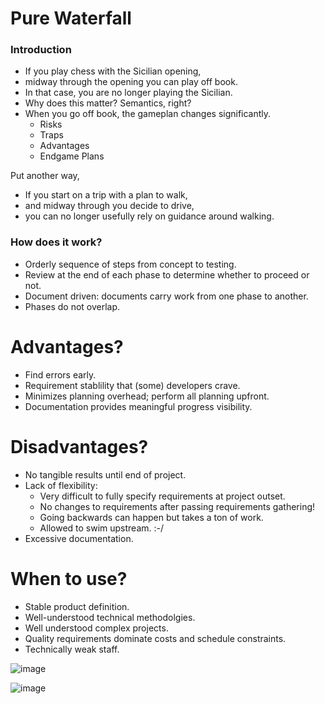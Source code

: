 
# Pure Waterfall

### Introduction

- If you play chess with the Sicilian opening,
- midway through the opening you can play off book.
- In that case, you are no longer playing the Sicilian.
- Why does this matter? Semantics, right? 
- When you go off book, the gameplan changes significantly.
    - Risks
    - Traps
    - Advantages
    - Endgame Plans

Put another way, 
- If you start on a trip with a plan to walk,
- and midway through you decide to drive, 
- you can no longer usefully rely on guidance around walking.

### How does it work? 

- Orderly sequence of steps from concept to testing.
- Review at the end of each phase to determine whether to proceed or not.
- Document driven: documents carry work from one phase to another.
- Phases do not overlap.

# Advantages?

- Find errors early.
- Requirement stablility that (some) developers crave.
- Minimizes planning overhead; perform all planning upfront.
- Documentation provides meaningful progress visibility.

# Disadvantages?

- No tangible results until end of project.
- Lack of flexibility:
    - Very difficult to fully specify requirements at project outset.
    - No changes to requirements after passing requirements gathering!
    - Going backwards can happen but takes a ton of work.
    - Allowed to swim upstream. :-/
- Excessive documentation.

# When to use? 

- Stable product definition.
- Well-understood technical methodolgies.
- Well understood complex projects.
- Quality requirements dominate costs and schedule constraints.
- Technically weak staff.

![image](https://user-images.githubusercontent.com/2066637/195893459-c189ac86-fa94-41b7-a45b-75238d5e81fd.png)

![image](https://user-images.githubusercontent.com/2066637/195893521-33a69b98-f7c6-4a6f-876b-7660a36d6227.png)
